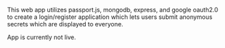 This web app utilizes passport.js, mongodb, express, and google oauth2.0 to create a login/register application which lets users submit anonymous secrets which are displayed to everyone.

App is currently not live.